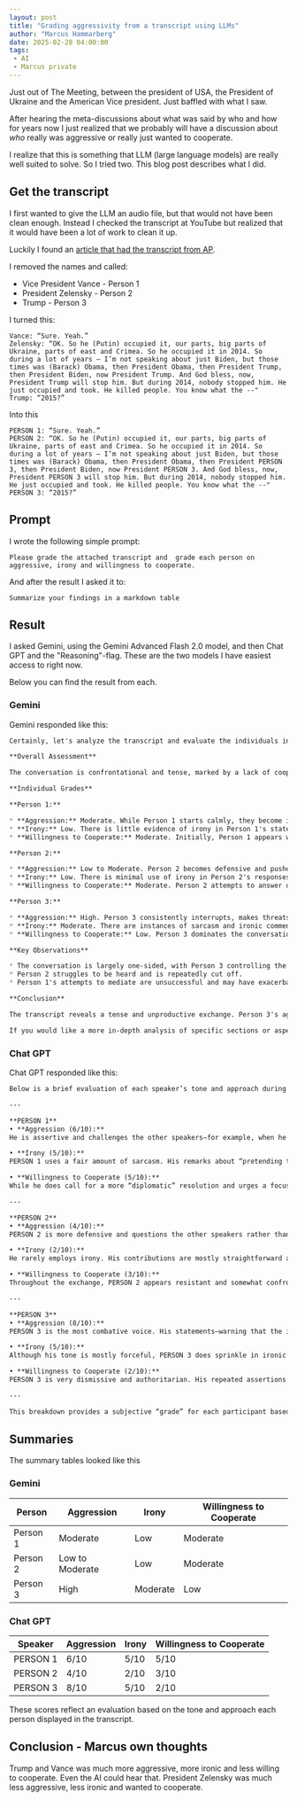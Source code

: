 ```yaml
---
layout: post
title: "Grading aggressivity from a transcript using LLMs"
author: "Marcus Hammarberg"
date: 2025-02-28 04:00:00
tags:
 - AI
 - Marcus private
---
```


Just out of The Meeting, between the president of USA, the President of Ukraine and the American Vice president. Just baffled with what I saw.

After hearing the meta-discussions about what was said by who and how for years now I just realized that we probably will have a discussion about *who* really was aggressive or really just wanted to cooperate.

I realize that this is something that LLM (large language models) are really well suited to solve. So I tried two. This blog post describes what I did.

<!-- excerpt-end -->

## Get the transcript

I first wanted to give the LLM an audio file, but that would not have been clean enough. Instead I checked the transcript at YouTube but realized that it would have been a lot of work to clean it up.

Luckily I found an [article that had the transcript from AP](https://apnews.com/article/trump-zelenskyy-vance-transcript-oval-office-80685f5727628c64065da81525f8f0cf).

I removed the names and called:

- Vice President Vance - Person 1
- President Zelensky - Person 2
- Trump - Person 3

I turned this:

```text
Vance: “Sure. Yeah.”
Zelensky: “OK. So he (Putin) occupied it, our parts, big parts of Ukraine, parts of east and Crimea. So he occupied it in 2014. So during a lot of years — I’m not speaking about just Biden, but those times was (Barack) Obama, then President Obama, then President Trump, then President Biden, now President Trump. And God bless, now, President Trump will stop him. But during 2014, nobody stopped him. He just occupied and took. He killed people. You know what the --"
Trump: “2015?”
```

Into this

```text
PERSON 1: “Sure. Yeah.”
PERSON 2: “OK. So he (Putin) occupied it, our parts, big parts of Ukraine, parts of east and Crimea. So he occupied it in 2014. So during a lot of years — I’m not speaking about just Biden, but those times was (Barack) Obama, then President Obama, then President PERSON 3, then President Biden, now President PERSON 3. And God bless, now, President PERSON 3 will stop him. But during 2014, nobody stopped him. He just occupied and took. He killed people. You know what the --"
PERSON 3: “2015?”
```

## Prompt

I wrote the following simple prompt:

```text
Please grade the attached transcript and  grade each person on aggressive, irony and willingness to cooperate.
```

And after the result I asked it to:

```text
Summarize your findings in a markdown table
```

## Result

I asked Gemini, using the Gemini Advanced Flash 2.0 model, and then Chat GPT and the "Reasoning"-flag. These are the two models I have easiest access to right now.

Below you can find the result from each.

### Gemini

Gemini responded like this:

```markdown
Certainly, let's analyze the transcript and evaluate the individuals involved.

**Overall Assessment**

The conversation is confrontational and tense, marked by a lack of cooperation and understanding. Person 3 displays highly aggressive behavior, while Person 2 exhibits a degree of defensiveness. Person 1 attempts to mediate but ends up escalating the conflict.

**Individual Grades**

**Person 1:**

* **Aggression:** Moderate. While Person 1 starts calmly, they become increasingly assertive and critical of Person 2, particularly towards the end. [cite: 12, 15, 16, 28, 29, 30, 39]
* **Irony:** Low. There is little evidence of irony in Person 1's statements.
* **Willingness to Cooperate:** Moderate. Initially, Person 1 appears willing to engage in a constructive dialogue, but their frustration grows, leading to less cooperative behavior. [cite: 2, 4, 12, 39]

**Person 2:**

* **Aggression:** Low to Moderate. Person 2 becomes defensive and pushes back against accusations, but their overall tone remains relatively calm. [cite: 11, 13, 17, 19, 25, 34, 42]
* **Irony:** Low. There is minimal use of irony in Person 2's responses.
* **Willingness to Cooperate:** Moderate. Person 2 attempts to answer questions and explain their perspective, but the defensiveness hinders cooperation. [cite: 11, 17, 19, 34, 42]

**Person 3:**

* **Aggression:** High. Person 3 consistently interrupts, makes threats, and uses belittling language towards Person 2. [cite: 18, 20, 21, 24, 26, 27, 31, 32, 33, 35, 41, 45, 47, 49, 51]
* **Irony:** Moderate. There are instances of sarcasm and ironic comments from Person 3. [cite: 24, 47, 51]
* **Willingness to Cooperate:** Low. Person 3 dominates the conversation, dismisses Person 2's views, and shows little interest in finding common ground. [cite: 18, 20, 21, 24, 26, 27, 31, 32, 33, 35, 41, 45, 47, 49, 51]

**Key Observations**

* The conversation is largely one-sided, with Person 3 controlling the narrative.
* Person 2 struggles to be heard and is repeatedly cut off.
* Person 1's attempts to mediate are unsuccessful and may have exacerbated the situation.

**Conclusion**

The transcript reveals a tense and unproductive exchange. Person 3's aggressive behavior and unwillingness to cooperate create a hostile environment. Person 2 tries to defend their position but is ultimately silenced. Person 1's efforts to mediate are ineffective.

If you would like a more in-depth analysis of specific sections or aspects of the conversation, feel free to ask!
```

### Chat GPT

Chat GPT responded like this:

```markdown
Below is a brief evaluation of each speaker’s tone and approach during the exchange. (See citeturn0file0 for the transcript details.)

---

**PERSON 1**
• **Aggression (6/10):**
He is assertive and challenges the other speakers—for example, when he criticizes the “chest-thumping” approach and later calls out disrespect in the Oval Office. His language is forceful but remains within the bounds of a debate rather than outright hostility.

• **Irony (5/10):**
PERSON 1 uses a fair amount of sarcasm. His remarks about “pretending that the president’s words mattered more than his actions” and his repeated “just say thank you” come off as both pointed and ironic.

• **Willingness to Cooperate (5/10):**
While he does call for a more “diplomatic” resolution and urges a focus on resolving disagreements rather than media battles, his tone is combative enough that it sometimes limits the sense of genuine collaboration.

---

**PERSON 2**
• **Aggression (4/10):**
PERSON 2 is more defensive and questions the other speakers rather than launching broad attacks. Although he challenges points (e.g., questioning if PERSON 1 has ever seen Ukraine firsthand), his overall tone is less overtly aggressive.

• **Irony (2/10):**
He rarely employs irony. His contributions are mostly straightforward and earnest, without much in the way of sarcastic or ironic commentary.

• **Willingness to Cooperate (3/10):**
Throughout the exchange, PERSON 2 appears resistant and somewhat confrontational—often steering the conversation into a defensive posture. His insistence on making his own points and his reluctance to fully engage with others’ suggestions suggest a relatively low readiness to collaborate.

---

**PERSON 3**
• **Aggression (8/10):**
PERSON 3 is the most combative voice. His statements—warning that the interlocutor is “gambling with World War III” and asserting that “without us, you don’t have any cards”—are highly aggressive and confrontational.

• **Irony (5/10):**
Although his tone is mostly forceful, PERSON 3 does sprinkle in ironic commentary (for instance, the repeated contrasts about who “has the cards”) that carry a mocking, almost cynical edge.

• **Willingness to Cooperate (2/10):**
PERSON 3 is very dismissive and authoritarian. His repeated assertions that others “don’t have the cards” and his refusal to entertain counterarguments reflect a very low willingness to engage in genuine cooperation.

---

This breakdown provides a subjective “grade” for each participant based on their aggressive tone, use of irony, and cooperative stance as evidenced in the transcript.
```

## Summaries

The summary tables looked like this

### Gemini

| Person | Aggression | Irony | Willingness to Cooperate |
|---|---|---|---|
| Person 1 | Moderate | Low | Moderate |
| Person 2 | Low to Moderate | Low | Moderate |
| Person 3 | High | Moderate | Low |

### Chat GPT

| **Speaker** | **Aggression** | **Irony** | **Willingness to Cooperate** |
|-------------|----------------|-----------|------------------------------|
| PERSON 1    | 6/10           | 5/10      | 5/10                         |
| PERSON 2    | 4/10           | 2/10      | 3/10                         |
| PERSON 3    | 8/10           | 5/10      | 2/10                         |

These scores reflect an evaluation based on the tone and approach each person displayed in the transcript.

## Conclusion - Marcus own thoughts

Trump and Vance was much more aggressive, more ironic and less willing to cooperate. Even the AI could hear that. President Zelensky was much less aggressive, less ironic and wanted to cooperate.
